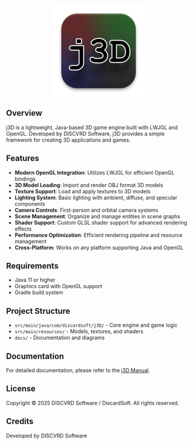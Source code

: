 <div align="center">
  <img src="src/main/resources/j3D_DARK.png" alt="j3D Engine Logo" width="250">
</div>

## Overview

j3D is a lightweight, Java-based 3D game engine built with LWJGL and OpenGL. Developed by DISCVRD Software, j3D provides a simple framework for creating 3D applications and games.

## Features

- **Modern OpenGL Integration**: Utilizes LWJGL for efficient OpenGL bindings
- **3D Model Loading**: Import and render OBJ format 3D models
- **Texture Support**: Load and apply textures to 3D models
- **Lighting System**: Basic lighting with ambient, diffuse, and specular components
- **Camera Controls**: First-person and orbital camera systems
- **Scene Management**: Organize and manage entities in scene graphs
- **Shader Support**: Custom GLSL shader support for advanced rendering effects
- **Performance Optimization**: Efficient rendering pipeline and resource management
- **Cross-Platform**: Works on any platform supporting Java and OpenGL

## Requirements

- Java 11 or higher
- Graphics card with OpenGL support
- Gradle build system

## Project Structure

- `src/main/java/com/discardsoft/j3D/` - Core engine and game logic
- `src/main/resources/` - Models, textures, and shaders
- `docs/` - Documentation and diagrams

## Documentation

For detailed documentation, please refer to the [j3D Manual](j3D_manual.md).

## License

Copyright © 2025 DISCVRD Software / DiscardSoft. All rights reserved.

## Credits

Developed by DISCVRD Software
